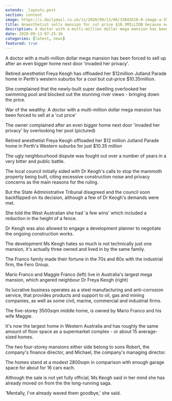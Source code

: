 ```yaml
---
extends: _layouts.post
section: content
image: https://i.dailymail.co.uk/1s/2020/09/11/06/33042618-0-image-a-35_1599802927882.jpg 
title: Anaesthetist sells mansion for cut price $10.3MILLION because neighbours could see her pool 
description: A doctor with a multi-million dollar mega mansion has been forced to sell at a cut price after an even bigger home  next door invaded her privacy. 
date: 2020-09-11-07-25-16 
categories: [latest, news] 
featured: true 
--- 
```

A doctor with a multi-million dollar mega mansion has been forced to sell up after an even bigger home next door 'invaded her privacy'.

Retired anesthetist Freya Keogh has offloaded her $12million Jutland Parade home in Perth's western suburbs for a cool but cut-price $10.35million.

She complained that the newly-built super dwelling overlooked her swimming pool and blocked out the stunning river views - bringing down the price.

War of the wealthy: A doctor with a multi-million dollar mega mansion has been forced to sell at a 'cut price' 

The owner complained after an even bigger home next door 'invaded her privacy' by overlooking her pool (pictured)

Retired anesthetist Freya Keogh offloaded her $12 million Jutland Parade home in Perth's Western suburbs for just $10.35 million

The ugly neighbourhood dispute was fought out over a number of years in a very bitter and public battle.

The local council initially sided with Dr Keogh's calls to stop the mammoth property being built, citing excessive construction noise and privacy concerns as the main reasons for the ruling.

But the State Administrative Tribunal disagreed and the council soon backflipped on its decision, although a few of Dr Keogh's demands were met.

She told the West Australian she had 'a few wins' which included a reduction in the height of a fence.

Dr Keogh was also allowed to engage a development planner to negotiate the ongoing construction works. 

The development Ms Keogh hates so much is not technically just one mansion, it's actually three owned and lived in by the same family.

The Franco family made their fortune in the 70s and 80s with the industrial firm, the Fero Group. 

Mario Franco and Maggie Franco (left) live in Australia's largest mega mansion, which angered neighbour Dr Freya Keogh (right)

Its lucrative business operates as a steel manufacturing and anti-corrosion service, that provides products and support to oil, gas and mining companies, as well as some civil, marine, commercial and industrial firms. 

The five-storey 3500sqm middle home, is owned by Mario Franco and his wife Maggie.

It's now the largest home in Western Australia and has roughly the same amount of floor space as a supermarket complex - or about 15 average-sized homes.

The two four-storey mansions either side belong to sons Robert, the company's finance director, and Michael, the company's managing director.

The homes stand at a modest 2800sqm in comparison with enough garage space for about for 16 cars each.

Although the sale is not yet fully official, Ms Keogh said in her mind she has already moved on from the the long-running saga.

'Mentally, I've already waved them goodbye,' she said.  

